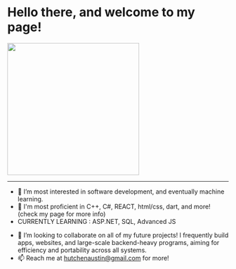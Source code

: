 <h1><b> Hello there, and welcome to my page! </b></h1>
<img height="300em" src="https://github-readme-stats.vercel.app/api?username=austinhutchen&show_icons=true&hide_border=true&&count_private=true&include_all_commits=true" />
<hr>
<ul>
  <li>👀 I’m most interested in software development, and eventually machine learning. </li>
  <li> 🌱 I'm most proficient in C++, C#, REACT, html/css, dart, and more! (check my page for more info)</li>
  <li>CURRENTLY LEARNING : ASP.NET, SQL, Advanced JS </li>
  </ul>
<!---
austinhutchen/austinhutchen is a ✨ special ✨ repository because its `README.md` (this file) appears on your GitHub profile.
You can click the Preview link to take a look at your changes.
--->

- 💞️ I’m looking to collaborate on all of my future projects! I frequently build apps, websites, and large-scale backend-heavy programs, aiming for efficiency and portability across all systems.
- 📫 Reach me at hutchenaustin@gmail.com for more!
